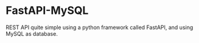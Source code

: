 # FastAPI-MySQL
REST API quite simple using a python framework called FastAPI, and using MySQL as database.
